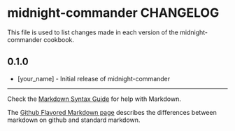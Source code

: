 midnight-commander CHANGELOG
============================

This file is used to list changes made in each version of the midnight-commander cookbook.

0.1.0
-----
- [your_name] - Initial release of midnight-commander

- - -
Check the [Markdown Syntax Guide](http://daringfireball.net/projects/markdown/syntax) for help with Markdown.

The [Github Flavored Markdown page](http://github.github.com/github-flavored-markdown/) describes the differences between markdown on github and standard markdown.

